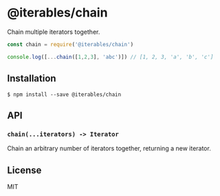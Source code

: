 # @iterables/chain

Chain multiple iterators together.

```javascript
const chain = require('@iterables/chain')

console.log([...chain([1,2,3], 'abc')]) // [1, 2, 3, 'a', 'b', 'c']
```

## Installation

```
$ npm install --save @iterables/chain
```

## API

### `chain(...iterators) -> Iterator`

Chain an arbitrary number of iterators together, returning a new iterator.

## License

MIT
